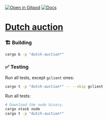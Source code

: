 [![Open in Gitpod](https://img.shields.io/badge/Open_in-Gitpod-white?logo=gitpod)](https://gitpod.io/#FOLDER=dutch-auction/https://github.com/gear-foundation/dapps)
[![Docs](https://img.shields.io/github/actions/workflow/status/gear-foundation/dapps/contracts-build.yml?logo=rust&label=docs)](https://dapps.gear.rs/dutch_auction_io)

# [Dutch auction](https://wiki.gear-tech.io/docs/examples/dutch-auction)

### 🏗️ Building

```sh
cargo b -p "dutch-auction*"
```

### ✅ Testing

Run all tests, except `gclient` ones:
```sh
cargo t -p "dutch-auction*" -- --skip gclient
```

Run all tests:
```sh
# Download the node binary.
cargo xtask node
cargo t -p "dutch-auction*"
```
